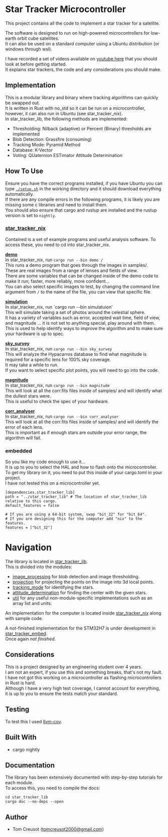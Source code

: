 # Star Tracker Microcontroller
This project contains all the code to implement a star tracker for a satellite.  

The software is designed to run on high-powered microcontrollers for low-earth orbit cube satellites.  
It can also be used on a standard computer using a Ubuntu distribution (or windows through wsl).  


I have recorded a set of videos available on [youtube here](https://www.youtube.com/playlist?list=PLzWAMhj2ND0TXXEOIabAPgrrbsrhF2XHW) that you should look at before getting started.  
It explains star trackers, the code and any considerations you should make.  


## Implementation
This is a modular library and binary where tracking algorithms can quickly be swapped out.  
It is written in Rust with no_std so it can be run on a microcontroller, however, it can also run in Ubuntu (see star_tracker_nix).  
In star_tracker_lib, the following methods are implemented:  
- Thresholding:   Nilback (adaptive) or Percent (Binary) thresholds are implemented
- Blob Detection: Grassfire (consuming)
- Tracking Mode:  Pyramid Method
- Database:       K-Vector
- Voting:         QUaternion ESTimator Attitude Determination


## How To Use
Ensure you have the correct programs installed, if you have Ubuntu you can type [`./setup.sh`](setup.sh) in the working directory and it should download everything automatically.  
If there are any compile errors in the following programs, it is likely you are missing some c libraries and need to install them.  
You should also ensure that cargo and rustup are installed and the rustup version is set to `nightly`.

### [star_tracker_nix](star_tracker_nix/)
Contained is a set of example programs and useful analysis software.
To access these, you need to cd into star_tracker_nix.

[**demo**](star_tracker_nix/src/bin/demo.rs)  
In star_tracker_nix, run `cargo run --bin demo /`  
This runs a demo program that goes through the images in samples/.  
These are real images from a range of lenses and fields of view.  
There are some variables that can be changed inside of the demo code to make it run; faster, more reliably, more confident...  
You can also select specific images to test, by changing the command line argument from `/` to the name of the file, you can view that specific file.  

[**simulation**](star_tracker_nix/src/bin/simulation.rs)  
In star_tracker_nix, run `cargo run --bin simulatuion'  
This will simulate taking a set of photos around the celestial sphere.  
It has a variety of variables such as error, accepted wait time, field of view, and magnitude ... it is not set to anything special, play around with them.   
This is used to help identify ways to improve the algorithm and to make sure your hardware is up to spec.  


[**sky_survey**](star_tracker_nix/src/bin/sky_survey.rs)   
In star_tracker_nix, run `cargo run --bin sky_survey`  
This will analyze the Hypacarros database to find what magnitude is required for a specific lens for 100% sky coverage.  
It may take a while to run.  
If you want to select specific plot points, you will need to go into the code.  

[**magnitude**](star_tracker_nix/src/bin/magnitude.rs)  
In star_tracker_nix, run `cargo run --bin magnitude`  
This will look at all the corr.fits files inside of samples/ and will identify what the dullest stars were.  
This is useful to check the spec of your hardware.  

[**corr_analyser**](star_tracker_nix/src/bin/corr_analyser.rs)  
In star_tracker_nix, run `cargo run --bin corr_analyser`  
This will look at all the corr.fits files inside of samples/ and will identify the error of each lens.  
This is important as if enough stars are outside your error range, the algorithm will fail. 

### embedded
So you like my code enough to use it...  
It is up to you to select the HAL and how to flash onto the microcontroller.  
To get my library on it, you need to put this inside of your cargo.toml in your project.  
I have not tested this on a microcontroller yet.  
```
[dependencies.star_tracker_lib]
path = "../star_tracker_lib" # The location of star_tracker_lib relative to this cargo.
default_features = false

# If you are using a 64-bit system, swap "bit_32" for "bit_64".
# If you are designing this for the computer add "nix" to the features.
features = ["bit_32"] 
```


# Navigation
The library is located in [star_tracker_lib](star_tracker_lib/).  
This is divided into the modules:
* [image_processing](star_tracker_lib/src/image_processing/) for blob detection and image thresholding.
* [projection](star_tracker_lib/src/projection) for projecting the points on the image into 3d local points.
* [tracking_mode](star_tracker_lib/src/tracking_mode) for identifying the stars.
* [attitude_determination](star_tracker_lib/src/attitude_determination) for finding the center with the given stars.
* [util](star_tracker_lib/src/util) for any useful non-module-specific implementations such as an array list and units.
  
An implementation for the computer is located inside [star_tracker_nix](star_tracker_nix/) along with sample code.

A not-finished implementation for the STM32H7 is under development in [star_tracker_embed](star_tracker_embed/).  
Once again *not finished*.



## Considerations
This is a project designed by an engineering student over 4 years.  
I am not an expert, if you use this and something breaks, that's not my fault.  
I have not got this working on a microcontroller as flashing microcontrollers in Rust is hard.  
Although I have a very high test coverage, I cannot account for everything, it is up to you to ensure the tests match your standard.

## Testing
To test this I used [llvm-cov](https://github.com/taiki-e/cargo-llvm-cov).

## Built With
* cargo nightly

## Documentation
The library has been extensively documented with step-by-step tutorials for each module.   
To access this, you need to compile the docs:
```
cd star_tracker_lib
cargo doc --no-deps --open 
```

## Author
* Tom Creusot (tomcreusot2000@gmail.com)
